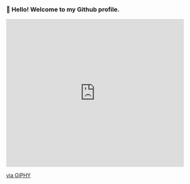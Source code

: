 ### 👋 Hello! Welcome to my Github profile.

<iframe src="https://giphy.com/embed/U4DswrBiaz0p67ZweH" width="480" height="400" frameBorder="0" class="giphy-embed" allowFullScreen></iframe><p><a href="https://giphy.com/gifs/theoffice-U4DswrBiaz0p67ZweH">via GIPHY</a></p>
